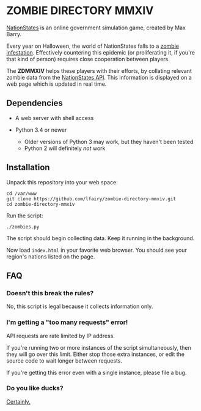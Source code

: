ZOMBIE DIRECTORY MMXIV
======================

[NationStates][] is an online government simulation game, created by Max Barry.

Every year on Halloween, the world of NationStates falls to a [zombie infestation][]. Effectively countering this epidemic (or proliferating it, if you're that kind of person) requires close cooperation between players.

The **ZDMMXIV** helps these players with their efforts, by collating relevant zombie data from the [NationStates API][]. This information is displayed on a web page which is updated in real time.


Dependencies
------------

* A web server with shell access

* Python 3.4 or newer
    - Older versions of Python 3 may work, but they haven't been tested
    - Python 2 will definitely *not* work


Installation
------------

Unpack this repository into your web space:

    cd /var/www
    git clone https://github.com/lfairy/zombie-directory-mmxiv.git
    cd zombie-directory-mmxiv

Run the script:

    ./zombies.py

The script should begin collecting data. Keep it running in the background.

Now load `index.html` in your favorite web browser. You should see your region's nations listed on the page.


FAQ
---

### Doesn't this break the rules?

No, this script is legal because it collects information only.


### I'm getting a "too many requests" error!

API requests are rate limited by IP address.

If you're running two or more instances of the script simultaneously, then they will go over this limit. Either stop those extra instances, or edit the source code to wait longer between requests.

If you're getting this error even with a single instance, please file a bug.


### Do you like ducks?

[Certainly.][ducks]


[NationStates API]: https://www.nationstates.net/pages/api.html
[NationStates]: http://www.nationstates.net
[zombie infestation]: http://www.nationstates.net/page=news/2014/10/31/index.html
[ducks]: http://upload.wikimedia.org/wikipedia/commons/b/bf/Anas_platyrhynchos_male_female_quadrat.jpg
